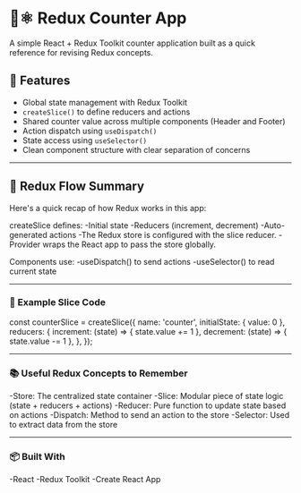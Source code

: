# 🧠⚛️ Redux Counter App

A simple React + Redux Toolkit counter application built as a quick reference for revising Redux concepts.

## 📌 Features

- Global state management with Redux Toolkit
- `createSlice()` to define reducers and actions
- Shared counter value across multiple components (Header and Footer)
- Action dispatch using `useDispatch()`
- State access using `useSelector()`
- Clean component structure with clear separation of concerns

---

## 🔄 Redux Flow Summary
Here's a quick recap of how Redux works in this app:

createSlice defines:
-Initial state
-Reducers (increment, decrement)
-Auto-generated actions
-The Redux store is configured with the slice reducer.
-Provider wraps the React app to pass the store globally.

Components use:
-useDispatch() to send actions
-useSelector() to read current state

---

### 🧪 Example Slice Code

const counterSlice = createSlice({
  name: 'counter',
  initialState: { value: 0 },
  reducers: {
    increment: (state) => { state.value += 1 },
    decrement: (state) => { state.value -= 1 },
  },
});

---

### 📚 Useful Redux Concepts to Remember
-Store: The centralized state container
-Slice: Modular piece of state logic (state + reducers + actions)
-Reducer: Pure function to update state based on actions
-Dispatch: Method to send an action to the store
-Selector: Used to extract data from the store

---

### 📦 Built With
-React
-Redux Toolkit
-Create React App 
